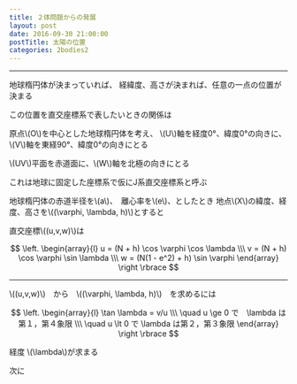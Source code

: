 ```yaml
---
title: ２体問題からの発展
layout: post
date: 2016-09-30 21:00:00
postTitle: 太陽の位置
categories: 2bodies2
---
```


-------

地球楕円体が決まっていれば、
経緯度、高さが決まれば、任意の一点の位置が決まる

この位置を直交座標系で表したいときの関係は

原点\\(O\\)を中心とした地球楕円体を考え、
\\(U\\)軸を経度0°、緯度0°の向きに、\\(V\\)軸を東経90°、緯度0°の向きにとる

\\(UV\\)平面を赤道面に、\\(W\\)軸を北極の向きにとる

これは地球に固定した座標系で仮にJ系直交座標系と呼ぶ

地球楕円体の赤道半径を\\(a\\)、　離心率を\\(e\\)、としたとき
地点\\(X\\)の緯度、経度、高さを\\((\varphi, \lambda, h)\\)とすると

直交座標\\((u,v,w)\\)は

$$
\left.
\begin{array}{l}
u = (N + h) \cos \varphi \cos \lambda \\\
v = (N + h) \cos \varphi \sin \lambda \\\
w = (N(1 - e^2) + h) \sin \varphi
\end{array}
\right
\rbrace
$$

-------

\\((u,v,w)\\)　から　\\((\varphi, \lambda, h)\\)　を求めるには

$$
\left.
\begin{array}{l}
\tan \lambda = v/u \\\
\quad u \ge 0 で　\lambda は第１，第４象限 \\\
\quad u \lt 0 で \lambda は第２，第３象限
\end{array}
\right
\rbrace
$$

経度 \\(\lambda\\)が求まる

次に









<script src="//code.jquery.com/jquery-1.11.3.js"></script>
<script src="{{site.url}}/js/three.js"></script>
<script src="{{site.url}}/js/celestial-calc.js"></script>
<script src="https://dl.dropboxusercontent.com/u/3587259/Code/Threejs/OrbitControls.js"></script>
<script src="http://d3js.org/d3.v3.js"></script>
<script src="{{site.url}}/js/d3draws.js"></script>
<script type="text/javascript" src="http://cdn.mathjax.org/mathjax/latest/MathJax.js?config=TeX-AMS-MML_SVG"></script>
<script src="https://cdn.rawgit.com/google/code-prettify/master/loader/run_prettify.js?skin=sons-of-obsidian"></script>
<script type="text/javascript">
var $window = $(window)
  // make code pretty
  $('pre').addClass('prettyprint');
  $('pre').css({"background":"#111",
                 "font-size":"1.05em",
                    "border":"0px"}
                );
  $('code').css({"font-size":"1.05em","color":"#f00"});
  $('canvas').css({"background":"#fff"});


</script>